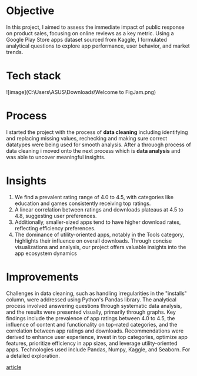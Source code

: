 # Objective
In this project, I aimed to assess the immediate impact of public response on product sales, focusing on online reviews as a key metric. Using a Google Play Store apps dataset sourced from Kaggle, I formulated analytical questions to explore app performance, user behavior, and market trends. 

# Tech stack
![image](C:\Users\ASUS\Downloads\Welcome to FigJam.png)

# Process
I started the project with the process of **data cleaning** including  identifying and replacing missing values, rechecking and making sure correct datatypes were being used for smooth analysis. After a throuogh process of data cleaning i moved onto the next process which is **data analysis** and was able to uncover meaningful insights.

# Insights
1. We find a prevalent rating range of 4.0 to 4.5, with categories like education and games consistently receiving top ratings.
2. A linear correlation between ratings and downloads plateaus at 4.5 to 4.8, suggesting user preferences. 
3. Additionally, smaller-sized apps tend to have higher download rates, reflecting efficiency preferences.
4. The dominance of utility-oriented apps, notably in the Tools category, highlights their influence on overall downloads. 
Through concise visualizations and analysis, our project offers valuable insights into the app ecosystem dynamics

# Improvements
Challenges in data cleaning, such as handling irregularities in the "installs" column, were addressed using Python's Pandas library. The analytical process involved answering questions through systematic data analysis, and the results were presented visually, primarily through graphs. Key findings include the prevalence of app ratings between 4.0 to 4.5, the influence of content and functionality on top-rated categories, and the correlation between app ratings and downloads. Recommendations were derived to enhance user experience, invest in top categories, optimize app features, prioritize efficiency in app sizes, and leverage utility-oriented apps. Technologies used include Pandas, Numpy, Kaggle, and Seaborn. For a detailed exploration.

[article](https://medium.com/@bishnoi.kanchan4141/google-playstore-app-reviews-2eeda2a1dbfb)
